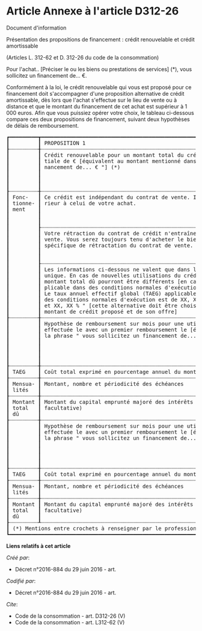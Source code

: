 # Article Annexe à l'article D312-26

Document d'information 

Présentation des propositions de financement : crédit renouvelable et crédit amortissable 

(Articles L. 312-62 et D. 312-26 du code de la consommation) 

Pour l'achat.. [Préciser le ou les biens ou prestations de services] (*), vous sollicitez un financement de... €. 

Conformément à la loi, le crédit renouvelable qui vous est proposé pour ce financement doit s'accompagner d'une proposition
alternative de crédit amortissable, dès lors que l'achat s'effectue sur le lieu de vente ou à distance et que le montant du
financement de cet achat est supérieur à 1 000 euros. Afin que vous puissiez opérer votre choix, le tableau ci-dessous
compare ces deux propositions de financement, suivant deux hypothèses de délais de remboursement. 

<pre>
┏━━━━━━━━━┳━━━━━━━━━━━━━━━━━━━━━━━━━━━━━━━━━━━━━━━━━━━━━━━━━━━━━━━━━━━━━━━━━━━━━━━━━━━━━━━━━━━━━┳━━━━━━━━━━━━━━━━━━━━━━━━━━━┓
┃         ┃ PROPOSITION 1                                                                       ┃ PROPOSITION 2             ┃
┠┈┈┈┈┈┈┈┈┈╂┈┈┈┈┈┈┈┈┈┈┈┈┈┈┈┈┈┈┈┈┈┈┈┈┈┈┈┈┈┈┈┈┈┈┈┈┈┈┈┈┈┈┈┈┈┈┈┈┈┈┈┈┈┈┈┈┈┈┈┈┈┈┈┈┈┈┈┈┈┈┈┈┈┈┈┈┈┈┈┈┈┈┈┈┈╂┈┈┈┈┈┈┈┈┈┈┈┈┈┈┈┈┈┈┈┈┈┈┈┈┈┈┈┨
┃         ┃ Crédit renouvelable pour un montant total du crédit de €, avec une utilisation ini- ┃ Crédit amortissable pour  ┃
┃         ┃ tiale de € [équivalent au montant mentionné dans la phrase " vous sollicitez un fi- ┃ un montant total de €     ┃
┃         ┃ nancement de... € "] (*)                                                            ┃ [équivalent au montant    ┃
┃         ┃                                                                                     ┃ mentionné dans la phrase  ┃
┃         ┃                                                                                     ┃ " vous sollicitez un fi-  ┃
┃         ┃                                                                                     ┃ nancement de... € "] (*)  ┃
┠┈┈┈┈┈┈┈┈┈╂┈┈┈┈┈┈┈┈┈┈┈┈┈┈┈┈┈┈┈┈┈┈┈┈┈┈┈┈┈┈┈┈┈┈┈┈┈┈┈┈┈┈┈┈┈┈┈┈┈┈┈┈┈┈┈┈┈┈┈┈┈┈┈┈┈┈┈┈┈┈┈┈┈┈┈┈┈┈┈┈┈┈┈┈┈╂┈┈┈┈┈┈┈┈┈┈┈┈┈┈┈┈┈┈┈┈┈┈┈┈┈┈┈┨
┃ Fonc-   ┃ Ce crédit est indépendant du contrat de vente. Il peut porter sur un montant supé-  ┃ Ce crédit est dépendant   ┃
┃ tionne- ┃ rieur à celui de votre achat.                                                       ┃ du contrat de vente. Il   ┃
┃ ment    ┃                                                                                     ┃ porte uniquement sur le   ┃
┃         ┃                                                                                     ┃ montant que vous souhai-  ┃
┃         ┃                                                                                     ┃ tez financer à crédit.    ┃
┃         ┠┈┈┈┈┈┈┈┈┈┈┈┈┈┈┈┈┈┈┈┈┈┈┈┈┈┈┈┈┈┈┈┈┈┈┈┈┈┈┈┈┈┈┈┈┈┈┈┈┈┈┈┈┈┈┈┈┈┈┈┈┈┈┈┈┈┈┈┈┈┈┈┈┈┈┈┈┈┈┈┈┈┈┈┈┈╂┈┈┈┈┈┈┈┈┈┈┈┈┈┈┈┈┈┈┈┈┈┈┈┈┈┈┈┨
┃         ┃ Votre rétraction du contrat de crédit n'entraînera pas l'annulation du contrat de   ┃ Votre rétractation du     ┃
┃         ┃ vente. Vous serez toujours tenu d'acheter le bien ou le service, sauf disposition   ┃ contrat de crédit entraî- ┃
┃         ┃ spécifique de rétractation du contrat de vente.                                     ┃ nera automatiquement      ┃
┃         ┃                                                                                     ┃ l'annulation du contrat   ┃
┃         ┃                                                                                     ┃ de vente.                 ┃
┃         ┠┈┈┈┈┈┈┈┈┈┈┈┈┈┈┈┈┈┈┈┈┈┈┈┈┈┈┈┈┈┈┈┈┈┈┈┈┈┈┈┈┈┈┈┈┈┈┈┈┈┈┈┈┈┈┈┈┈┈┈┈┈┈┈┈┈┈┈┈┈┈┈┈┈┈┈┈┈┈┈┈┈┈┈┈┈╂┈┈┈┈┈┈┈┈┈┈┈┈┈┈┈┈┈┈┈┈┈┈┈┈┈┈┈┨
┃         ┃ Les informations ci-dessous ne valent que dans l'hypothèse d'une utilisation        ┃                           ┃
┃         ┃ unique. En cas de nouvelles utilisations du crédit, le TAEG, les mensualités et le  ┃                           ┃
┃         ┃ montant total dû pourront être différents [en cas de taux promotionnel, le TAEG ap- ┃                           ┃
┃         ┃ plicable dans des conditions normales d'exécution du crédit doit être mentionné] "  ┃                           ┃
┃         ┃ Le taux annuel effectif global (TAEG) applicable aux utilisations de ce crédit dans ┃                           ┃
┃         ┃ des conditions normales d'exécution est de XX, XX % ou peut varier entre XX, XX %   ┃                           ┃
┃         ┃ et XX, XX % " [cette alternative doit être choisie par le prêteur en fonction du    ┃                           ┃
┃         ┃ montant de crédit proposé et de son offre]                                          ┃                           ┃
┠┈┈┈┈┈┈┈┈┈╂┈┈┈┈┈┈┈┈┈┈┈┈┈┈┈┈┈┈┈┈┈┈┈┈┈┈┈┈┈┈┈┈┈┈┈┈┈┈┈┈┈┈┈┈┈┈┈┈┈┈┈┈┈┈┈┈┈┈┈┈┈┈┈┈┈┈┈┈┈┈┈┈┈┈┈┈┈┈┈┈┈┈┈┈┈╂┈┈┈┈┈┈┈┈┈┈┈┈┈┈┈┈┈┈┈┈┈┈┈┈┈┈┈┨
┃         ┃ Hypothèse de remboursement sur mois pour une utilisation initiale d'un montant de € ┃ Hypothèse de rembourse-   ┃
┃         ┃ effectuée le avec un premier remboursement le [équivalent au montant mentionné dans ┃ ment sur mois pour un     ┃
┃         ┃ la phrase " vous sollicitez un financement de... € "]                               ┃ montant de € [équivalent  ┃
┃         ┃                                                                                     ┃ au montant mentionné dans ┃
┃         ┃                                                                                     ┃ la phrase " vous sollici- ┃
┃         ┃                                                                                     ┃ tez un financement de...  ┃
┃         ┃                                                                                     ┃ € "] (*)                  ┃
┠┈┈┈┈┈┈┈┈┈╂┈┈┈┈┈┈┈┈┈┈┈┈┈┈┈┈┈┈┈┈┈┈┈┈┈┈┈┈┈┈┈┈┈┈┈┈┈┈┈┈┈┈┈┈┈┈┈┈┈┈┈┈┈┈┈┈┈┈┈┈┈┈┈┈┈┈┈┈┈┈┈┈┈┈┈┈┈┈┈┈┈┈┈┈┈┸┈┈┈┈┈┈┈┈┈┈┈┈┈┈┈┈┈┈┈┈┈┈┈┈┈┈┈┨
┃ TAEG    ┃ Coût total exprimé en pourcentage annuel du montant total du crédit (hors coût d'assurance facultative)         ┃
┠┈┈┈┈┈┈┈┈┈╂┈┈┈┈┈┈┈┈┈┈┈┈┈┈┈┈┈┈┈┈┈┈┈┈┈┈┈┈┈┈┈┈┈┈┈┈┈┈┈┈┈┈┈┈┈┈┈┈┈┈┈┈┈┈┈┈┈┈┈┈┈┈┈┈┈┈┈┈┈┈┈┈┈┈┈┈┈┈┈┈┈┈┈┈┈┈┈┈┈┈┈┈┈┈┈┈┈┈┈┈┈┈┈┈┈┈┈┈┈┈┈┈┈┨
┃ Mensua- ┃ Montant, nombre et périodicité des échéances                                                                    ┃
┃ lités   ┃                                                                                                                 ┃
┠┈┈┈┈┈┈┈┈┈╂┈┈┈┈┈┈┈┈┈┈┈┈┈┈┈┈┈┈┈┈┈┈┈┈┈┈┈┈┈┈┈┈┈┈┈┈┈┈┈┈┈┈┈┈┈┈┈┈┈┈┈┈┈┈┈┈┈┈┈┈┈┈┈┈┈┈┈┈┈┈┈┈┈┈┈┈┈┈┈┈┈┈┈┈┈┈┈┈┈┈┈┈┈┈┈┈┈┈┈┈┈┈┈┈┈┈┈┈┈┈┈┈┈┨
┃ Montant ┃ Montant du capital emprunté majoré des intérêts et des frais éventuels liés au crédit (hors coût d'assurance    ┃
┃ total   ┃ facultative)                                                                                                    ┃
┃ dû      ┃                                                                                                                 ┃
┠┈┈┈┈┈┈┈┈┈╂┈┈┈┈┈┈┈┈┈┈┈┈┈┈┈┈┈┈┈┈┈┈┈┈┈┈┈┈┈┈┈┈┈┈┈┈┈┈┈┈┈┈┈┈┈┈┈┈┈┈┈┈┈┈┈┈┈┈┈┈┈┈┈┈┈┈┈┈┈┈┈┈┈┈┈┈┈┈┈┈┈┈┈┈┈┰┈┈┈┈┈┈┈┈┈┈┈┈┈┈┈┈┈┈┈┈┈┈┈┈┈┈┈┨
┃         ┃ Hypothèse de remboursement sur mois pour une utilisation initiale d'un montant de € ┃ Hypothèse de rembourse-   ┃
┃         ┃ effectuée le avec un premier remboursement le [équivalent au montant mentionné dans ┃ ment sur mois pour un     ┃
┃         ┃ la phrase " vous sollicitez un financement de... € "] (*)                           ┃ montant de € [équivalent  ┃
┃         ┃                                                                                     ┃ au montant mentionné dans ┃
┃         ┃                                                                                     ┃ la phrase " vous sollici- ┃
┃         ┃                                                                                     ┃ tez un financement de...  ┃
┃         ┃                                                                                     ┃ € "] (*)                  ┃
┠┈┈┈┈┈┈┈┈┈╂┈┈┈┈┈┈┈┈┈┈┈┈┈┈┈┈┈┈┈┈┈┈┈┈┈┈┈┈┈┈┈┈┈┈┈┈┈┈┈┈┈┈┈┈┈┈┈┈┈┈┈┈┈┈┈┈┈┈┈┈┈┈┈┈┈┈┈┈┈┈┈┈┈┈┈┈┈┈┈┈┈┈┈┈┈┸┈┈┈┈┈┈┈┈┈┈┈┈┈┈┈┈┈┈┈┈┈┈┈┈┈┈┈┨
┃ TAEG    ┃ Coût total exprimé en pourcentage annuel du montant total du crédit (hors coût d'assurance facultative)         ┃
┠┈┈┈┈┈┈┈┈┈╂┈┈┈┈┈┈┈┈┈┈┈┈┈┈┈┈┈┈┈┈┈┈┈┈┈┈┈┈┈┈┈┈┈┈┈┈┈┈┈┈┈┈┈┈┈┈┈┈┈┈┈┈┈┈┈┈┈┈┈┈┈┈┈┈┈┈┈┈┈┈┈┈┈┈┈┈┈┈┈┈┈┈┈┈┈┈┈┈┈┈┈┈┈┈┈┈┈┈┈┈┈┈┈┈┈┈┈┈┈┈┈┈┈┨
┃ Mensua- ┃ Montant, nombre et périodicité des échéances                                                                    ┃
┃ lités   ┃                                                                                                                 ┃
┠┈┈┈┈┈┈┈┈┈╂┈┈┈┈┈┈┈┈┈┈┈┈┈┈┈┈┈┈┈┈┈┈┈┈┈┈┈┈┈┈┈┈┈┈┈┈┈┈┈┈┈┈┈┈┈┈┈┈┈┈┈┈┈┈┈┈┈┈┈┈┈┈┈┈┈┈┈┈┈┈┈┈┈┈┈┈┈┈┈┈┈┈┈┈┈┈┈┈┈┈┈┈┈┈┈┈┈┈┈┈┈┈┈┈┈┈┈┈┈┈┈┈┈┨
┃ Montant ┃ Montant du capital emprunté majoré des intérêts et des frais éventuels liés au crédit (hors coût d'assurance    ┃
┃ total   ┃ facultative)                                                                                                    ┃
┃ dû      ┃                                                                                                                 ┃
┠┈┈┈┈┈┈┈┈┈┸┈┈┈┈┈┈┈┈┈┈┈┈┈┈┈┈┈┈┈┈┈┈┈┈┈┈┈┈┈┈┈┈┈┈┈┈┈┈┈┈┈┈┈┈┈┈┈┈┈┈┈┈┈┈┈┈┈┈┈┈┈┈┈┈┈┈┈┈┈┈┈┈┈┈┈┈┈┈┈┈┈┈┈┈┈┈┈┈┈┈┈┈┈┈┈┈┈┈┈┈┈┈┈┈┈┈┈┈┈┈┈┈┈┨
┃ (*) Mentions entre crochets à renseigner par le professionnel.                                                            ┃
┗━━━━━━━━━━━━━━━━━━━━━━━━━━━━━━━━━━━━━━━━━━━━━━━━━━━━━━━━━━━━━━━━━━━━━━━━━━━━━━━━━━━━━━━━━━━━━━━━━━━━━━━━━━━━━━━━━━━━━━━━━━━┛
</pre>


**Liens relatifs à cet article**

_Créé par_:

  - Décret n°2016-884 du 29 juin 2016 - art.

_Codifié par_:

  - Décret n°2016-884 du 29 juin 2016 - art.

_Cite_:

  - Code de la consommation - art. D312-26 (V)
  - Code de la consommation - art. L312-62 (V)
